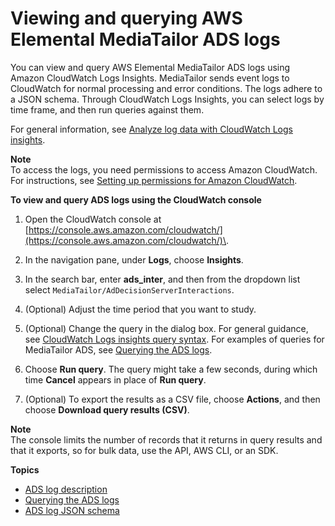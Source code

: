 # Viewing and querying AWS Elemental MediaTailor ADS logs<a name="monitor-cloudwatch-ads-logs"></a>

You can view and query AWS Elemental MediaTailor ADS logs using Amazon CloudWatch Logs Insights\. MediaTailor sends event logs to CloudWatch for normal processing and error conditions\. The logs adhere to a JSON schema\. Through CloudWatch Logs Insights, you can select logs by time frame, and then run queries against them\. 

For general information, see [Analyze log data with CloudWatch Logs insights](https://docs.aws.amazon.com/AmazonCloudWatch/latest/logs/AnalyzingLogData.html)\. 

**Note**  
To access the logs, you need permissions to access Amazon CloudWatch\. For instructions, see [Setting up permissions for Amazon CloudWatch](monitoring-permissions.md)\. 

**To view and query ADS logs using the CloudWatch console**

1. Open the CloudWatch console at [https://console.aws.amazon.com/cloudwatch/](https://console.aws.amazon.com/cloudwatch/)\.

1. In the navigation pane, under **Logs**, choose **Insights**\.

1. In the search bar, enter **ads\_inter**, and then from the dropdown list select `MediaTailor/AdDecisionServerInteractions`\.

1. \(Optional\) Adjust the time period that you want to study\. 

1. \(Optional\) Change the query in the dialog box\. For general guidance, see [CloudWatch Logs insights query syntax](https://docs.aws.amazon.com/AmazonCloudWatch/latest/logs/CWL_QuerySyntax.html)\. For examples of queries for MediaTailor ADS, see [Querying the ADS logs](querying-the-ads-logs.md)\.

1. Choose **Run query**\. The query might take a few seconds, during which time **Cancel** appears in place of **Run query**\. 

1. \(Optional\) To export the results as a CSV file, choose **Actions**, and then choose **Download query results \(CSV\)**\. 

**Note**  
The console limits the number of records that it returns in query results and that it exports, so for bulk data, use the API, AWS CLI, or an SDK\.

**Topics**
+ [ADS log description](ads-log-description.md)
+ [Querying the ADS logs](querying-the-ads-logs.md)
+ [ADS log JSON schema](ads-log-json-schema.md)